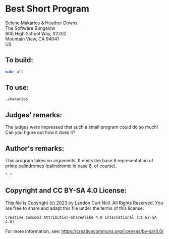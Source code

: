 # Best Short Program

Selene Makarios & Heather Downs\
The Software Bungalow\
900 High School Way, #2202\
Mountain View, CA 94041\
US

## To build:

```sh
make all
```

## To use:

```sh
./makarios
```

## Judges' remarks:

The judges were impressed that such a small program could do so much!
Can you figure out how it does it?

## Author's remarks:

This program takes no arguments. It emits the base 8 representation
of prime palindromes (palindromic in base 8, of course).

`^_^`

## Copyright and CC BY-SA 4.0 License:

This file is Copyright (c) 2023 by Landon Curt Noll.  All Rights Reserved.
You are free to share and adapt this file under the terms of this license:

    Creative Commons Attribution-ShareAlike 4.0 International (CC BY-SA 4.0)

For more information, see: https://creativecommons.org/licenses/by-sa/4.0/
